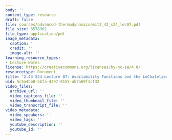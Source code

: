 ```yaml
---
body: ''
content_type: resource
draft: false
file: courses/advanced-thermodynamics/mit2_43_s24_lec07.pdf
file_size: 3578962
file_type: application/pdf
image_metadata:
  caption: ''
  credit: ''
  image-alt: ''
learning_resource_types:
- Lecture Notes
license: https://creativecommons.org/licenses/by-nc-sa/4.0/
resourcetype: Document
title: '2.43 S24 Lecture 07: Availability Functions and the LeChatelier-Braun Principle'
uid: 5c5a4bb0-bbfa-4397-8155-ab7a69f1cf32
video_files:
  archive_url: ''
  video_captions_file: ''
  video_thumbnail_file: ''
  video_transcript_file: ''
video_metadata:
  video_speakers: ''
  video_tags: ''
  youtube_description: ''
  youtube_id: ''
---
```

